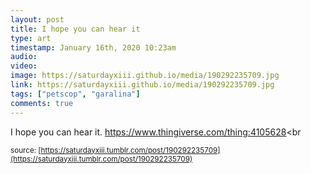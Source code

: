 ```yaml
---
layout: post
title: I hope you can hear it
type: art
timestamp: January 16th, 2020 10:23am
audio: 
video: 
image: https://saturdayxiii.github.io/media/190292235709.jpg
link: https://saturdayxiii.github.io/media/190292235709.jpg
tags: ["petscop", "garalina"]
comments: true
---
```

I hope you can hear it.
<a href="https://www.thingiverse.com/thing:4105628" target="_blank">https://www.thingiverse.com/thing:4105628</a><br 
  
<small>source: [https://saturdayxiii.tumblr.com/post/190292235709](https://saturdayxiii.tumblr.com/post/190292235709)</small>